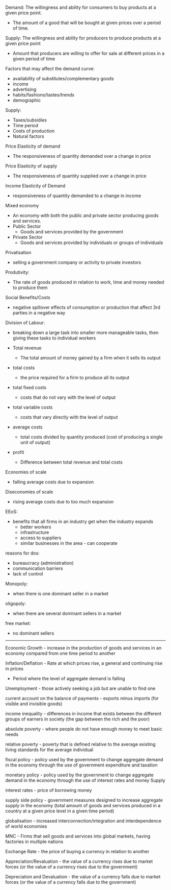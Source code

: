 Demand: The willingness and ability for consumers to buy products at a given price point.
  - The amount of a good that will be bought at given prices over a period of time.

Supply: The willingness and ability for producers to produce products at a given price point
  - Amount that producers are willing to offer for sale at different prices in a given period of time

Factors that may affect the demand curve:
  - availability of substitutes/complementary goods
  - income
  - advertising
  - habits/fashions/tastes/trends
  - demographic

Supply:
  - Taxes/subsidies
  - Time period
  - Costs of production
  - Natural factors

Price Elasticity of demand
  - The responsiveness of quantity demanded over a change in price

Price Elasticity of supply  
  - The responsiveness of quantity supplied over a change in price

Income Elasticity of Demand
  - responsiveness of quantity demanded to a change in income

Mixed economy
  - An economy with both the public and private sector producing goods and services.
  - Public Sector
    - Goods and services provided by the government
  - Private Sector
    - Goods and services provided by individuals or groups of individuals

Privatisation
  - selling a government company or activity to private investors

Produtivity:
  - The rate of goods produced in relation to work, time and money needed to produce them

Social Benefits/Costs
  - negative spillover effects of consumption or production that affect 3rd parties in a negative way     

Division of Labour:
  - breaking down a large task into smaller more manageable tasks, then giving these tasks to individual workers

- Total revenue
  - The total amount of money gained by a firm when it sells its output
- total costs
  - the price required for a firm to produce all its output
- total fixed costs
  - costs that do not vary with the level of output
- total variable costs
  - costs that vary directly with the level of output
- average costs
  - total costs divided by quantity produced (cost of producing a single unit of output)
- profit
  - Difference between total revenue and total costs

Economies of scale
  - falling average costs due to expansion

Diseconomies of scale
  - rising average costs due to too much expansion

EEoS:
  - benefits that all firms in an industry get when the industry expands
    - better workers
    - infrastructure
    - access to suppliers
    - similar businesses in the area - can cooperate

reasons for dos:
  - bureaucracy (administration)
  - communication barriers
  - lack of control

Monopoly:
  - when there is one dominant seller in a market

oligopoly:
  - when there are several dominant sellers in a market

free market:
  - no dominant sellers

---

Economic Growth - increase in the production of goods and services in an economy compared from one time period to another

Inflation/Deflation - Rate at which prices rise, a general and continuing rise in prices
- Period where the level of aggregate demand is falling

Unemployment - those actively seeking a job but are unable to find one

current account on the balance of payments - exports minus imports (for visible and invisible goods)

income inequality - differences in income that exists between the different groups of earners in society (the gap between the rich and the poor)

absolute poverty - where people do not have enough money to meet basic needs

relative poverty - poverty that is defined relative to the average existing living standards for the average individual

fiscal policy - policy used by the government to change aggregate demand in the economy through the use of government expenditure and taxation

monetary policy - policy used by the government to change aggregate demand in the economy through the use of interest rates and money Supply

interest rates - price of borrowing money

supply side policy - government measures designed to increase aggregate supply in the economy (total amount of goods and services produced in a country at a given price level in a given time period)

globalisation - increased interconnection/integration and interdependence of world economies

MNC - Firms that sell goods and services into global markets, having factories in multiple nations

Exchange Rate - the price of buying a currency in relation to another

Appreciation/Revaluation - the value of a currency rises due to market forces (or the value of a currency rises due to the government)

Depreciation and Devaluation - the value of a currency falls due to market forces (or the value of a currency falls due to the government)
